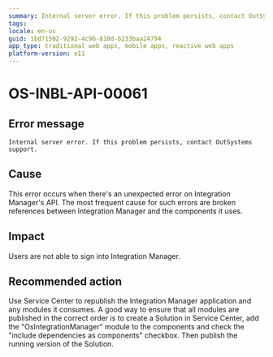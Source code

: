 ```yaml
---
summary: Internal server error. If this problem persists, contact OutSystems support.
tags:
locale: en-us
guid: 1bd71502-9292-4c96-810d-b233baa24794
app_type: traditional web apps, mobile apps, reactive web apps
platform-version: o11
---
```


# OS-INBL-API-00061

## Error message

`Internal server error. If this problem persists, contact OutSystems support.`

## Cause

This error occurs when there's an unexpected error on Integration Manager's API.
The most frequent cause for such errors are broken references between Integration Manager and the components it uses.

## Impact

Users are not able to sign into Integration Manager.

## Recommended action

Use Service Center to republish the Integration Manager application and any modules it consumes. A good way to ensure that all modules are published in the correct order is to create a Solution in Service Center, add the "OsIntegrationManager" module to the components and check the "include dependencies as components" checkbox. Then publish the running version of the Solution.
